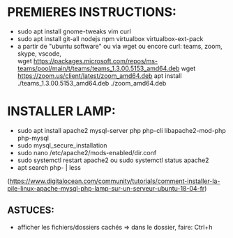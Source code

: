 # PREMIERES INSTRUCTIONS: 
- sudo apt install gnome-tweaks vim curl
- sudo apt install git-all nodejs npm virtualbox virtualbox-ext-pack
- a partir de "ubuntu software" ou via wget ou encore curl:
teams, zoom, skype, vscode,  
wget https://packages.microsoft.com/repos/ms-teams/pool/main/t/teams/teams_1.3.00.5153_amd64.deb
wget https://zoom.us/client/latest/zoom_amd64.deb
apt install ./teams_1.3.00.5153_amd64.deb ./zoom_amd64.deb 

# INSTALLER LAMP: 
- sudo apt install apache2 mysql-server php php-cli libapache2-mod-php php-mysql
- sudo mysql_secure_installation
- sudo nano /etc/apache2/mods-enabled/dir.conf
- sudo systemctl restart apache2
ou sudo systemctl status apache2
- apt search php- | less

(https://www.digitalocean.com/community/tutorials/comment-installer-la-pile-linux-apache-mysql-php-lamp-sur-un-serveur-ubuntu-18-04-fr)




## ASTUCES:
- afficher les fichiers/dossiers cachés => dans le dossier, faire: Ctrl+h
